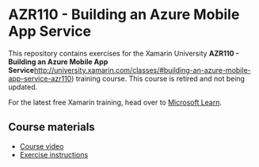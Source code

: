 # AZR110 - Building an Azure Mobile App Service

This repository contains exercises for the Xamarin University **AZR110 - Building an Azure Mobile App Service**http://university.xamarin.com/classes/#building-an-azure-mobile-app-service-azr110) training course.
This course is retired and not being updated.

For the latest free Xamarin training, head over to [Microsoft Learn](https://aka.ms/learn-xamarin).

## Course materials

* [Course video](https://youtu.be/PJQKTi1u5aM)
* [Exercise instructions](https://XamarinUniversity.github.io/AZR110/)
